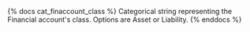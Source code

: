 {% docs cat_finaccount_class %} Categorical string representing the Financial account's class. Options are Asset or Liability. {% enddocs %}